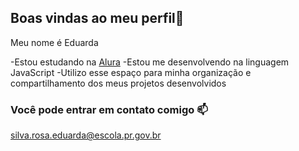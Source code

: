 ## Boas vindas ao meu perfil👋

Meu nome é Eduarda

-Estou estudando na [Alura](https://www.alura.com.br/)
-Estou me desenvolvendo na linguagem JavaScript
-Utilizo esse espaço para minha organização e compartilhamento dos meus projetos desenvolvidos

### Você pode entrar em contato comigo 📫

silva.rosa.eduarda@escola.pr.gov.br

